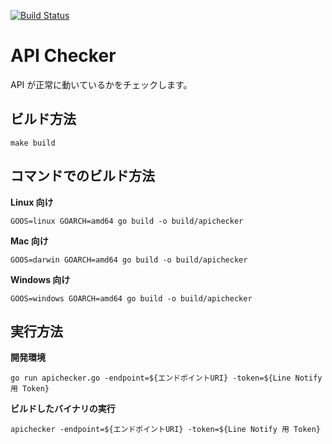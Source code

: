 [![Build Status](https://travis-ci.org/ynozue/apichecker.svg?branch=master)](https://travis-ci.org/ynozue/apichecker)

# API Checker
API が正常に動いているかをチェックします。

## ビルド方法
```
make build
```

## コマンドでのビルド方法
**Linux 向け**
```
GOOS=linux GOARCH=amd64 go build -o build/apichecker
```
**Mac 向け**
```
GOOS=darwin GOARCH=amd64 go build -o build/apichecker
```
**Windows 向け**
```
GOOS=windows GOARCH=amd64 go build -o build/apichecker
```

## 実行方法
**開発環境**
```
go run apichecker.go -endpoint=${エンドポイントURI} -token=${Line Notify 用 Token}
```
**ビルドしたバイナリの実行**
```
apichecker -endpoint=${エンドポイントURI} -token=${Line Notify 用 Token}
```
